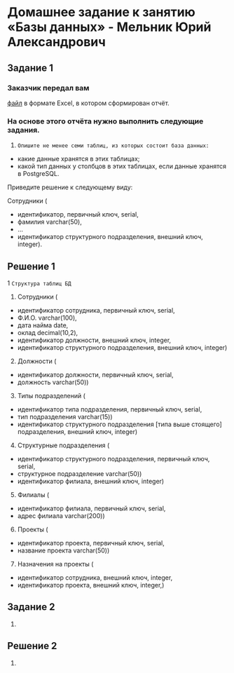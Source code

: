 # Домашнее задание к занятию «Базы данных» - Мельник Юрий Александрович


## Задание 1

### Заказчик передал вам 
[файл](https://github.com/netology-code/sdb-homeworks/blob/main/resources/hw-12-1.xlsx) в формате Excel, в котором сформирован отчёт.

### На основе этого отчёта нужно выполнить следующие задания.

1. `Опишите не менее семи таблиц, из которых состоит база данных:`
- какие данные хранятся в этих таблицах;
- какой тип данных у столбцов в этих таблицах, если данные хранятся в PostgreSQL.  

Приведите решение к следующему виду:  

Сотрудники (  

- идентификатор, первичный ключ, serial,  
- фамилия varchar(50),  
- ...  
- идентификатор структурного подразделения, внешний ключ, integer).  

 
## Решение 1
1 `Структура таблиц БД`
1. Сотрудники (
- идентификатор сотрудника, первичный ключ, serial,
- Ф.И.О. varchar(100),
- дата найма date,
- оклад decimal(10,2),
- идентификатор должности, внешний ключ, integer,
- идентификатор структурного подразделения, внешний ключ, integer)

2. Должности (
- идентификатор должности, первичный ключ, serial,
- должность varchar(50))

3. Типы подразделений (
- идентификатор типа подразделения, первичный ключ, serial,
- тип подразделения varchar(15))
- идентификатор структурного подразделения [типа выше стоящего] подразделения, внешний ключ, integer)


4. Структурные подразделения (
- идентификатор структурного подразделения, первичный ключ, serial,
- структурное подразделение varchar(50))
- идентификатор филиала, внешний ключ, integer)

5. Филиалы (
- идентификатор филиала, первичный ключ, serial,
- адрес филиала varchar(200))

6. Проекты (
- идентификатор проекта, первичный ключ, serial,
- название проекта varchar(50))

7. Назначения на проекты (
- идентификатор сотрудника, внешний ключ, integer,
- идентификатор проекта, внешний ключ, integer,)
 
## Задание 2

 


1. ` `  
 


## Решение 2

1. ` `   
 

